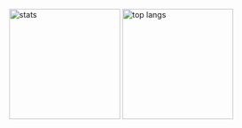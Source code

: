 <img height=200 align="center" alt="stats" src="https://github-readme-stats.vercel.app/api?username=NinjaNas&show_icons=true&theme=tokyonight" /> <img height=200 align="center" alt="top langs" src="https://github-readme-stats.vercel.app/api/top-langs/?username=NinjaNas&layout=compact" />
